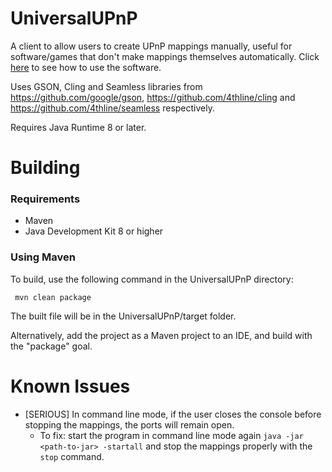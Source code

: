 # UniversalUPnP
 A client to allow users to create UPnP mappings manually, useful for software/games that don't make mappings themselves automatically. Click [here](https://github.com/Moxeja/UniversalUPnP/wiki) to see how to use the
 software.
 
 Uses GSON, Cling and Seamless libraries from https://github.com/google/gson,
 https://github.com/4thline/cling and https://github.com/4thline/seamless respectively.

 Requires Java Runtime 8 or later.
 
# Building
### Requirements
* Maven
* Java Development Kit 8 or higher

### Using Maven
 To build, use the following command in the UniversalUPnP directory:
 ``` shell
  mvn clean package
 ```
 The built file will be in the UniversalUPnP/target folder.
 
 Alternatively, add the project as a Maven project to an IDE, and build with the "package" goal.

# Known Issues
* [SERIOUS] In command line mode, if the user closes the console before stopping the mappings, the ports will remain open.
	* To fix: start the program in command line mode again ``` java -jar <path-to-jar> -startall ``` and stop the mappings properly with the
	``` stop ``` command.

